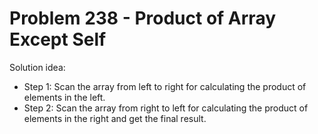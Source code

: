 # Problem 238 - Product of Array Except Self
Solution idea:
-   Step 1: Scan the array from left to right for calculating the product of elements in the left.
-   Step 2: Scan the array from right to left for calculating the product of elements in the right and get the final result. 